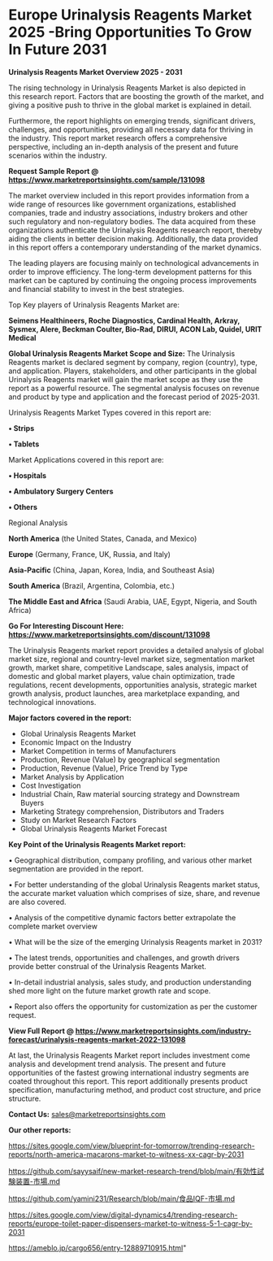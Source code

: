 # Europe Urinalysis Reagents Market 2025 -Bring Opportunities To Grow In Future 2031

<Strong> Urinalysis Reagents Market Overview 2025 - 2031</strong>

The rising technology in Urinalysis Reagents Market is also depicted in this research report. Factors that are boosting the growth of the market, and giving a positive push to thrive in the global market is explained in detail.

Furthermore, the report highlights on emerging trends, significant drivers, challenges, and opportunities, providing all necessary data for thriving in the industry. This report market research offers a comprehensive perspective, including an in-depth analysis of the present and future scenarios within the industry.

<strong>Request Sample Report @ <a href=https://www.marketreportsinsights.com/sample/131098>https://www.marketreportsinsights.com/sample/131098</a></strong>

The market overview included in this report provides information from a wide range of resources like government organizations, established companies, trade and industry associations, industry brokers and other such regulatory and non-regulatory bodies. The data acquired from these organizations authenticate the Urinalysis Reagents research report, thereby aiding the clients in better decision making. Additionally, the data provided in this report offers a contemporary understanding of the market dynamics.

The leading players are focusing mainly on technological advancements in order to improve efficiency. The long-term development patterns for this market can be captured by continuing the ongoing process improvements and financial stability to invest in the best strategies.

Top Key players of Urinalysis Reagents Market are:

<strong>Seimens Healthineers, Roche Diagnostics, Cardinal Health, Arkray, Sysmex, Alere, Beckman Coulter, Bio-Rad, DIRUI, ACON Lab, Quidel, URIT Medical</strong>

<strong><b>Global Urinalysis Reagents Market Scope and Size:</b></strong>
The Urinalysis Reagents market is declared segment by company, region (country), type, and application. Players, stakeholders, and other participants in the global Urinalysis Reagents market will gain the market scope as they use the report as a powerful resource. The segmental analysis focuses on revenue and product by type and application and the forecast period of 2025-2031.

Urinalysis Reagents Market Types covered in this report are:

<strong>• Strips

• Tablets</strong>

Market Applications covered in this report are:

<strong>• Hospitals

• Ambulatory Surgery Centers

• Others</strong> 

Regional Analysis

<strong>North America</strong> (the United States, Canada, and Mexico)

<strong>Europe</strong> (Germany, France, UK, Russia, and Italy)

<strong>Asia-Pacific</strong> (China, Japan, Korea, India, and Southeast Asia)

<strong>South America</strong> (Brazil, Argentina, Colombia, etc.)

<strong>The Middle East and Africa</strong> (Saudi Arabia, UAE, Egypt, Nigeria, and South Africa)

<strong>Go For Interesting Discount Here: <a href=https://www.marketreportsinsights.com/discount/131098>https://www.marketreportsinsights.com/discount/131098</a></strong>

The Urinalysis Reagents market report provides a detailed analysis of global market size, regional and country-level market size, segmentation market growth, market share, competitive Landscape, sales analysis, impact of domestic and global market players, value chain optimization, trade regulations, recent developments, opportunities analysis, strategic market growth analysis, product launches, area marketplace expanding, and technological innovations.

<strong><b>Major factors covered in the report:</b></strong>
<ul>
  <li>Global Urinalysis Reagents Market </li>
  <li>Economic Impact on the Industry</li>
  <li>Market Competition in terms of Manufacturers</li>
  <li>Production, Revenue (Value) by geographical segmentation</li>
  <li>Production, Revenue (Value), Price Trend by Type</li>
  <li>Market Analysis by Application</li>
  <li>Cost Investigation</li>
  <li>Industrial Chain, Raw material sourcing strategy and Downstream Buyers</li>
  <li>Marketing Strategy comprehension, Distributors and Traders</li>
  <li>Study on Market Research Factors</li>
  <li>Global Urinalysis Reagents Market Forecast</li>
</ul>

<strong><b>Key Point of the Urinalysis Reagents Market report:</b></strong>

• Geographical distribution, company profiling, and various other market segmentation are provided in the report.

• For better understanding of the global Urinalysis Reagents market status, the accurate market valuation which comprises of size, share, and revenue are also covered.

• Analysis of the competitive dynamic factors better extrapolate the complete market overview

• What will be the size of the emerging Urinalysis Reagents market in 2031?

• The latest trends, opportunities and challenges, and growth drivers provide better construal of the Urinalysis Reagents Market.

• In-detail industrial analysis, sales study, and production understanding shed more light on the future market growth rate and scope.

• Report also offers the opportunity for customization as per the customer request.

<strong><b>View Full Report @ <a href=https://www.marketreportsinsights.com/industry-forecast/urinalysis-reagents-market-2022-131098>https://www.marketreportsinsights.com/industry-forecast/urinalysis-reagents-market-2022-131098</a></b></strong>


At last, the Urinalysis Reagents Market report includes investment come analysis and development trend analysis. The present and future opportunities of the fastest growing international industry segments are coated throughout this report. This report additionally presents product specification, manufacturing method, and product cost structure, and price structure.

<strong>Contact Us:</strong>
sales@marketreportsinsights.com

<strong>Our other reports:</strong>

<a href=https://sites.google.com/view/blueprint-for-tomorrow/trending-research-reports/north-america-macarons-market-to-witness-xx-cagr-by-2031>https://sites.google.com/view/blueprint-for-tomorrow/trending-research-reports/north-america-macarons-market-to-witness-xx-cagr-by-2031</a>

<a href=https://github.com/sayysaif/new-market-research-trend/blob/main/有効性試験装置-市場.md>https://github.com/sayysaif/new-market-research-trend/blob/main/有効性試験装置-市場.md</a>

<a href=https://github.com/yamini231/Research/blob/main/食品IQF-市場.md>https://github.com/yamini231/Research/blob/main/食品IQF-市場.md</a>

<a href=https://sites.google.com/view/digital-dynamics4/trending-research-reports/europe-toilet-paper-dispensers-market-to-witness-5-1-cagr-by-2031>https://sites.google.com/view/digital-dynamics4/trending-research-reports/europe-toilet-paper-dispensers-market-to-witness-5-1-cagr-by-2031</a>

<a href=https://ameblo.jp/cargo656/entry-12889710915.html>https://ameblo.jp/cargo656/entry-12889710915.html</a>"

